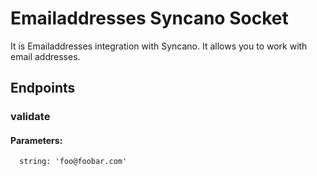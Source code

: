 # Emailaddresses Syncano Socket

It is Emailaddresses integration with Syncano. It allows you to work with email addresses.

## Endpoints

### validate

#### Parameters:

      string: 'foo@foobar.com'

